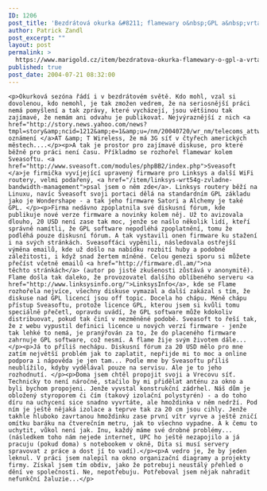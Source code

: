 ```yaml
---
ID: 1206
post_title: 'Bezdrátová okurka &#8211; flamewary o&nbsp;GPL a&nbsp;vrtání díry do styroporu&#8230;'
author: Patrick Zandl
post_excerpt: ""
layout: post
permalink: >
  https://www.marigold.cz/item/bezdratova-okurka-flamewary-o-gpl-a-vrtani-diry-do-styroporu
published: true
post_date: 2004-07-21 08:32:00
---
```

	<p>Okurková sezóna řádí i v bezdrátovém světě. Kdo mohl, vzal si dovolenou, kdo nemohl, je tak zmožen vedrem, že na seriosnější práci nemá pomyšlení a tak zprávy, které vycházejí, jsou většinou tak zajímavé, že nemám ani odvahu je publikovat. Nejvýraznější z nich <a href="http://story.news.yahoo.com/news?tmpl=story&amp;ncid=1212&amp;e=1&amp;u=/nm/20040720/wr_nm/telecoms_attwireless_3g_dc&amp;sid=95573503">je oznámení </a>AT &amp; T Wireless, že má 3G síť v čtyřech amerických městech....</p><p>A tak je prostor pro zajímavé diskuse, pro které běžně pro práci není času. Příkladmo se rozhořel flamewar kolem Sveasoftu. <a href="http://www.sveasoft.com/modules/phpBB2/index.php">Sveasoft </a>je firmička vyvíjející upravený firmware pro Linksys a další WiFi routery, velmi podařený, <a href="/item/linksys-wrt54g-zvladne-bandwidth-management">psal jsem o něm zde</a>. Linksys routery běží na Linuxu, navíc Sveasoft svoji portaci dělá na standardním GPL základu jako je Wondershape - a tak jeho firmware Satori a Alchemy je také GPL. </p><p>Firma nedávno zpoplatnila své diskusní fórum, kde publikuje nové verze firmware a novinky kolem něj. Už to avizovala dlouho, 20 USD není zase tak moc, jenže se našlo několik lidí, kteří správně namítli, že GPL software nepodléhá zpoplatnění, tomu že podléhá pouze diskusní fórum. A tak vystavili onen firmware ku stažení i na svých stránkách. Sveasofťáci vypěnili, následovala ostřejší výměna emailů, kde už došlo na nabídku rozbití huby a podobné záležitosti, i když snad žertem míněné. Celou genezi sporu si můžete přečíst včetně emailů <a href="http://firmware.dl.am/">na těchto stránkách</a> (autor po jisté zkušenosti zůstává v anonymitě). Flame došla tak daleko, že provozovatel dalšího oblíbeného serveru <a href="http://www.linksysinfo.org/">LinksysInfo</a>, kde se Flame rozhořela nejvíce, všechny diskuse vymazal a další zakázal s tím, že diskuse nad GPL licencí jsou off topic. Docela ho chápu. Méně chápu přístup Sveasoftu, protože licence GPL, kterou jsem si kvůli tomu speciálně přečetl, opravdu uvádí, že GPL software může kdokoliv distribuovat, pokud tak činí v nezměněné podobě. Sveasoft to řeší tak, že z webu vypustil definici licence u nových verzí firmware - jenže tak lehké to nemá, je pranýřován za to, že do placeného firmware zahrnuje GPL software, což nesmí. A flame žije svým životem dále...</p><p>Já to příliš nechápu. Diskusní fórum za 20 USD mělo pro mne zatím největší problém jak to zaplatit, nepřijde mi to moc a online podpora i nápověda je jen tam... Podle mne by Sveasoftu příliš neublížilo, kdyby vydělával pouze na servisu. Ale je to jeho rozhodnutí. </p><p>Doma jsem chtěl propojit svoji a Vrecovu síť. Technicky to není náročné, stačilo by mi přidělat anténu za okno a byli bychom propojeni. Jenže vyvstal konstrukční zádrhel. Náš dům je obložený styroporem či čím (takový izolační polystyrén) - a do toho díru na uchycení sice snadno vyvrtáte, ale hmoždinka v něm nedrží. Pod ním je ještě nějaká izolace a teprve tak za 20 cm jsou cihly. Jenže takhle hluboko zavrtanou hmoždinku zase první vítr vyrve a ještě zničí omítku baráku na čtverečním metru, jak to všechno vypadne. A k čemu to uchytit, vůkol není jak. Inu, každý máme své drobné problémy... (následkem toho nám nejede internet, UPC ho ještě nezapojilo a já pracuju (pokud doma) s notebookem v okně, Dita si musí servery spravovat z práce a dost jí to vadí).</p><p>A vedro je, že by jeden leknul. V práci jsem nalepil na okno organizační diagramy a projekty firmy. Získal jsem tím obdiv, jako že potrebuji neustálý přehled o dění ve společnosti. Ne, nepotřebuju. Potřeboval jsem nějak nahradit nefunkční žaluzie...</p>